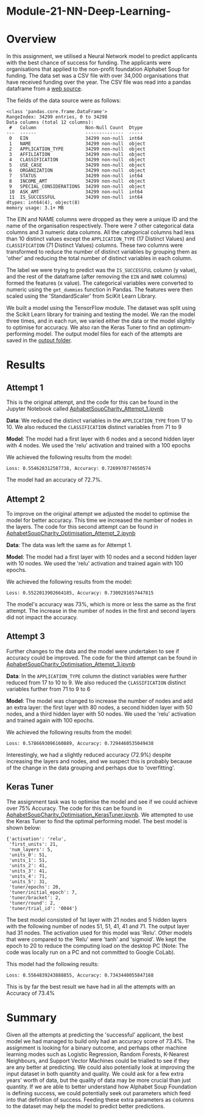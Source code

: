 # Module-21-NN-Deep-Learning-

# Overview

In this assignment, we utilised a Neural Network model to predict applicants with the best chance of success for funding. The applicants were organisations that applied to the non-profit foundation Alphabet Soup for funding. The data set was a CSV file with over 34,000 organisations that have received funding over the year. The CSV file was read into a pandas dataframe from a [web source](https://static.bc-edx.com/data/dl-1-2/m21/lms/starter/charity_data.csv).

The fields of the data source were as follows:
```
<class 'pandas.core.frame.DataFrame'>
RangeIndex: 34299 entries, 0 to 34298
Data columns (total 12 columns):
 #   Column                  Non-Null Count  Dtype 
---  ------                  --------------  ----- 
 0   EIN                     34299 non-null  int64 
 1   NAME                    34299 non-null  object
 2   APPLICATION_TYPE        34299 non-null  object
 3   AFFILIATION             34299 non-null  object
 4   CLASSIFICATION          34299 non-null  object
 5   USE_CASE                34299 non-null  object
 6   ORGANIZATION            34299 non-null  object
 7   STATUS                  34299 non-null  int64 
 8   INCOME_AMT              34299 non-null  object
 9   SPECIAL_CONSIDERATIONS  34299 non-null  object
 10  ASK_AMT                 34299 non-null  int64 
 11  IS_SUCCESSFUL           34299 non-null  int64 
dtypes: int64(4), object(8)
memory usage: 3.1+ MB
```
The EIN and NAME columns were dropped as they were a unique ID and the name of the organisation respectively. There were 7 other categorical data columns and 3 numeric data columns. All the categorical columns had less than 10 distinct values except the `APPLICATION_TYPE` (17 Distinct Values) and `CLASSIFICATION` (71 Distinct Values) columns. These two columns were transformed to reduce the number of distinct variables by grouping them as 'other' and reducing the total number of distinct variables in each column.

The label we were trying to predict was the `IS_SUCCESSFUL` column (y value), and the rest of the dataframe (after removing the `EIN` and `NAME` columns) formed the features (x value). The categorical variables were converted to numeric using the `get_dummies` function in Pandas. The features were then scaled using the 'StandardScaler' from SciKit Learn Library.

We built a model using the TensorFlow module. The dataset was split using the Scikit Learn library for training and testing the model. We ran the model three times, and in each run, we varied either the data or the model slightly to optimise for accuracy. We also ran the Keras Tuner to find an optimum-performing model. The output model files for each of the attempts are saved in the [output folder](output).

# Results

## Attempt 1
This is the original attempt, and the code for this can be found in the Jupyter Notebook called [AphabetSoupCharity_Attempt_1.ipynb](AphabetSoupCharity_Attempt_1.ipynb)

**Data**: We reduced the distinct variables in the `APPLICATION_TYPE` from 17 to 10. We also reduced the `CLASSIFICATION` distinct variables from 71 to 9

**Model**: The model had a first layer with 6 nodes and a second hidden layer with 4 nodes. We used the 'relu' activation and trained with a 100 epochs

We achieved the following results from the model:
```
Loss: 0.554628312587738, Accuracy: 0.7269970774650574
```
The model had an accuracy of 72.7%.

## Attempt 2

To improve on the original attempt we adjusted the model to optimise the model for better accuracy. This time we increased the number of nodes in the layers. The code for this second attempt can be found in [AphabetSoupCharity_Optimisation_Attempt_2.ipynb](AphabetSoupCharity_Optimisation_Attempt_2.ipynb)

**Data**: The data was left the same as for Attempt 1.

**Model**: The model had a first layer with 10 nodes and a second hidden layer with 10 nodes. We used the 'relu' activation and trained again with 100 epochs.

We achieved the following results from the model:
```
Loss: 0.5522013902664185, Accuracy: 0.7300291657447815
```
The model's accuracy was 73%, which is more or less the same as the first attempt. The increase in the number of nodes in the first and second layers did not impact the accuracy.

## Attempt 3

Further changes to the data and the model were undertaken to see if accuracy could be improved. The code for the third attempt can be found in [AphabetSoupCharity_Optimisation_Attempt_3.ipynb](AphabetSoupCharity_Optimisation_Attempt_3.ipynb)

**Data**:  In the `APPLICATION_TYPE` column the distinct variables were further reduced from 17 to 10 to 9. We also reduced the `CLASSIFICATION` distinct variables further from 71 to 9 to 6

**Model**: The model was changed to increase the number of nodes and add an extra layer: the first layer with 80 nodes, a second hidden layer with 50 nodes, and a third hidden layer with 50 nodes. We used the 'relu' activation and trained again with 100 epochs.

We achieved the following results from the model:
```
Loss: 0.5786693096160889, Accuracy: 0.7294460535049438
```

Interestingly, we had a slightly reduced accuracy (72.9%) despite increasing the layers and nodes, and we suspect this is probably because of the change in the data grouping and perhaps due to 'overfitting'.

## Keras Tuner

The assignment task was to optimise the model and see if we could achieve over 75% Accuracy. The code for this can be found in [AphabetSoupCharity_Optimisation_KerasTuner.ipynb](AphabetSoupCharity_Optimisation_KerasTuner.ipynb). We attempted to use the Keras Tuner to find the optimal performing model. The best model is shown below:
```
{'activation': 'relu',
 'first_units': 21,
 'num_layers': 5,
 'units_0': 51,
 'units_1': 51,
 'units_2': 41,
 'units_3': 41,
 'units_4': 71,
 'units_5': 31,
 'tuner/epochs': 20,
 'tuner/initial_epoch': 7,
 'tuner/bracket': 2,
 'tuner/round': 2,
 'tuner/trial_id': '0044'}
```

The best model consisted of 1st layer with 21 nodes and 5 hidden layers with the following number of nodes 51, 51, 41, 41 and 71. The output layer had 31 nodes. The activation used for this model was 'Relu'. Other models that were compared to the 'Relu' were 'tanh' and 'sigmoid'. We kept the epoch to 20 to reduce the computing load on the desktop PC (Note: The code was locally run on a PC and not committed to Google CoLab).

This model had the following results:
```
Loss: 0.5564839243888855, Accuracy: 0.7343440055847168
```
This is by far the best result we have had in all the attempts with an Accuracy of 73.4%

# Summary

Given all the attempts at predicting the 'successful' applicant, the best model we had managed to build only had an accuracy score of 73.4%.  The assignment is looking for a binary outcome, and perhaps other machine learning modes such as Logistic Regression, Random Forests, K-Nearest Neighbours, and Support Vector Machines could be trialled to see if they are any better at predicting. We could also potentially look at improving the input dataset in both quantity and quality. We could ask for a few extra years' worth of data, but the quality of data may be more crucial than just quantity. If we are able to better understand how Alphabet Soup Foundation is defining success, we could potentially seek out parameters which feed into that definition of success. Feeding these extra parameters as columns to the dataset may help the model to predict better predictions. 
